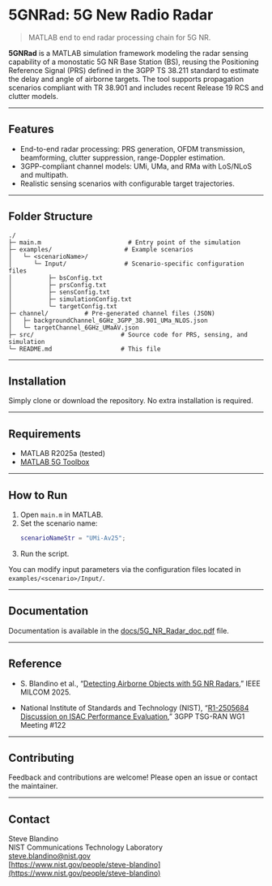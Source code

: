 # 5GNRad: 5G New Radio Radar

> MATLAB end to end radar processing chain for 5G NR.

**5GNRad** is a MATLAB simulation framework modeling the radar sensing capability of a monostatic 5G NR Base Station (BS), reusing the Positioning Reference Signal (PRS) defined in the 3GPP TS 38.211 standard to estimate the delay and angle of airborne targets. The tool supports propagation scenarios compliant with TR 38.901 and includes recent Release 19 RCS and clutter models.

---

## Features

- End-to-end radar processing: PRS generation, OFDM transmission, beamforming, clutter suppression, range-Doppler estimation.
- 3GPP-compliant channel models: UMi, UMa, and RMa with LoS/NLoS and multipath.
- Realistic sensing scenarios with configurable target trajectories.

---

## Folder Structure

```
./
├─ main.m                        # Entry point of the simulation
├─ examples/                    # Example scenarios
│   └─ <scenarioName>/
│      └─ Input/                # Scenario-specific configuration files
│          ├─ bsConfig.txt
│          ├─ prsConfig.txt
│          ├─ sensConfig.txt
│          ├─ simulationConfig.txt
│          └─ targetConfig.txt
├─ channel/          # Pre-generated channel files (JSON)
│   ├─ backgroundChannel_6GHz_3GPP_38.901_UMa_NLOS.json
│   └─ targetChannel_6GHz_UMaAV.json
├─ src/                        # Source code for PRS, sensing, and simulation
└─ README.md                   # This file
```

---

## Installation

Simply clone or download the repository. No extra installation is required.

---

## Requirements

- MATLAB R2025a (tested)
- [MATLAB 5G Toolbox](https://www.mathworks.com/products/5g.html)

---

## How to Run

1. Open `main.m` in MATLAB.
2. Set the scenario name:
   ```matlab
   scenarioNameStr = "UMi-Av25";
   ```
3. Run the script.

You can modify input parameters via the configuration files located in `examples/<scenario>/Input/`.

---

## Documentation

Documentation is available in the [docs/5G_NR_Radar_doc.pdf](docs/5G_NR_Radar_doc.pdf) file.

---

## Reference

- S. Blandino et al., “[Detecting Airborne Objects with 5G NR Radars](https://arxiv.org/pdf/2505.24763),” IEEE MILCOM 2025.

- National Institute of Standards and Technology (NIST), “[R1-2505684 Discussion on ISAC Performance Evaluation](https://www.3gpp.org/ftp/tsg_ran/WG1_RL1/TSGR1_122/Docs/R1-2505684.zip),” 3GPP TSG-RAN WG1 Meeting #122

---

## Contributing

Feedback and contributions are welcome! Please open an issue or contact the maintainer.

---

## Contact

Steve Blandino  
NIST Communications Technology Laboratory  
[steve.blandino@nist.gov](mailto:steve.blandino@nist.gov)  
[https://www.nist.gov/people/steve-blandino](https://www.nist.gov/people/steve-blandino)